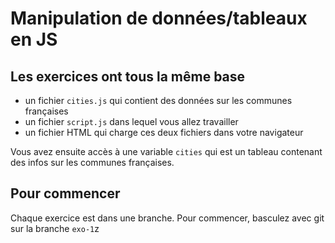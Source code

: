 # Manipulation de données/tableaux en JS

## Les exercices ont tous la même base

- un fichier `cities.js` qui contient des données sur les communes françaises
- un fichier `script.js` dans lequel vous allez travailler
- un fichier HTML qui charge ces deux fichiers dans votre navigateur

Vous avez ensuite accès à une variable `cities` qui est un tableau contenant des infos sur les communes françaises.

## Pour commencer

Chaque exercice est dans une branche.
Pour commencer, basculez avec git sur la branche `exo-1`z
